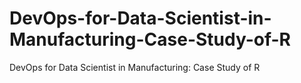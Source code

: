 # DevOps-for-Data-Scientist-in-Manufacturing-Case-Study-of-R
DevOps for Data Scientist in Manufacturing: Case Study of R
